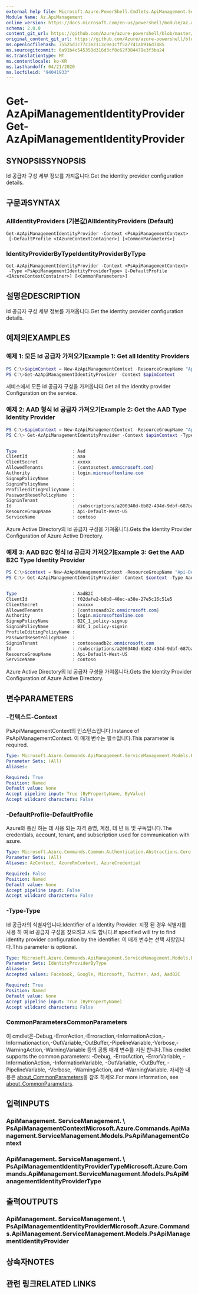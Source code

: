 ```yaml
---
external help file: Microsoft.Azure.PowerShell.Cmdlets.ApiManagement.ServiceManagement.dll-Help.xml
Module Name: Az.ApiManagement
online version: https://docs.microsoft.com/en-us/powershell/module/az.apimanagement/get-azapimanagementidentityprovider
schema: 2.0.0
content_git_url: https://github.com/Azure/azure-powershell/blob/master/src/ApiManagement/ApiManagement/help/Get-AzApiManagementIdentityProvider.md
original_content_git_url: https://github.com/Azure/azure-powershell/blob/master/src/ApiManagement/ApiManagement/help/Get-AzApiManagementIdentityProvider.md
ms.openlocfilehash: 75525d3c77c3e2113c0e3cff5a7741ab916d7485
ms.sourcegitcommit: 6a91b4c545350d316d3cf8c62f384478e3f3ba24
ms.translationtype: MT
ms.contentlocale: ko-KR
ms.lasthandoff: 04/21/2020
ms.locfileid: "94041933"
---
```

# <span data-ttu-id="f1c5a-101">Get-AzApiManagementIdentityProvider</span><span class="sxs-lookup"><span data-stu-id="f1c5a-101">Get-AzApiManagementIdentityProvider</span></span>

## <span data-ttu-id="f1c5a-102">SYNOPSIS</span><span class="sxs-lookup"><span data-stu-id="f1c5a-102">SYNOPSIS</span></span>
<span data-ttu-id="f1c5a-103">Id 공급자 구성 세부 정보를 가져옵니다.</span><span class="sxs-lookup"><span data-stu-id="f1c5a-103">Get the identity provider configuration details.</span></span>

## <span data-ttu-id="f1c5a-104">구문과</span><span class="sxs-lookup"><span data-stu-id="f1c5a-104">SYNTAX</span></span>

### <span data-ttu-id="f1c5a-105">AllIdentityProviders (기본값)</span><span class="sxs-lookup"><span data-stu-id="f1c5a-105">AllIdentityProviders (Default)</span></span>
```
Get-AzApiManagementIdentityProvider -Context <PsApiManagementContext>
 [-DefaultProfile <IAzureContextContainer>] [<CommonParameters>]
```

### <span data-ttu-id="f1c5a-106">IdentityProviderByType</span><span class="sxs-lookup"><span data-stu-id="f1c5a-106">IdentityProviderByType</span></span>
```
Get-AzApiManagementIdentityProvider -Context <PsApiManagementContext>
 -Type <PsApiManagementIdentityProviderType> [-DefaultProfile <IAzureContextContainer>] [<CommonParameters>]
```

## <span data-ttu-id="f1c5a-107">설명은</span><span class="sxs-lookup"><span data-stu-id="f1c5a-107">DESCRIPTION</span></span>
<span data-ttu-id="f1c5a-108">Id 공급자 구성 세부 정보를 가져옵니다.</span><span class="sxs-lookup"><span data-stu-id="f1c5a-108">Get the identity provider configuration details.</span></span>

## <span data-ttu-id="f1c5a-109">예제의</span><span class="sxs-lookup"><span data-stu-id="f1c5a-109">EXAMPLES</span></span>

### <span data-ttu-id="f1c5a-110">예제 1: 모든 Id 공급자 가져오기</span><span class="sxs-lookup"><span data-stu-id="f1c5a-110">Example 1: Get all Identity Providers</span></span>

```powershell
PS C:\>$apimContext = New-AzApiManagementContext -ResourceGroupName "Api-Default-WestUS" -ServiceName "contoso"
PS C:\>Get-AzApiManagementIdentityProvider -Context $apimContext
```

<span data-ttu-id="f1c5a-111">서비스에서 모든 id 공급자 구성을 가져옵니다.</span><span class="sxs-lookup"><span data-stu-id="f1c5a-111">Get all the identity provider Configuration on the service.</span></span>

### <span data-ttu-id="f1c5a-112">예제 2: AAD 형식 Id 공급자 가져오기</span><span class="sxs-lookup"><span data-stu-id="f1c5a-112">Example 2: Get the AAD Type Identity Provider</span></span>
```powershell
PS C:\>$apimContext = New-AzApiManagementContext -ResourceGroupName "Api-Default-WestUS" -ServiceName "contoso"
PS C:\> Get-AzApiManagementIdentityProvider -Context $apimContext -Type Aad


Type                     : Aad
ClientId                 : aaa
ClientSecret             : xxxxx
AllowedTenants           : {contosotest.onmicrosoft.com}
Authority                : login.microsoftonline.com
SignupPolicyName         :
SigninPolicyName         :
ProfileEditingPolicyName :
PasswordResetPolicyName  :
SigninTenant             :
Id                       : /subscriptions/a200340d-6b82-494d-9dbf-687ba6e33f9e/resourceGroups/Api-Default-West-US/providers/Microsoft.ApiManagement/service/contoso/identityProviders/Aad
ResourceGroupName        : Api-Default-West-US
ServiceName              : contoso
```

<span data-ttu-id="f1c5a-113">Azure Active Directory의 Id 공급자 구성을 가져옵니다.</span><span class="sxs-lookup"><span data-stu-id="f1c5a-113">Gets the Identity Provider Configuration of Azure Active Directory.</span></span>

### <span data-ttu-id="f1c5a-114">예제 3: AAD B2C 형식 Id 공급자 가져오기</span><span class="sxs-lookup"><span data-stu-id="f1c5a-114">Example 3: Get the AAD B2C Type Identity Provider</span></span>
```powershell
PS C:\>$context = New-AzApiManagementContext -ResourceGroupName "Api-Default-WestUS" -ServiceName "contoso"
PS C:\> Get-AzApiManagementIdentityProvider -Context $context -Type AadB2C


Type                     : AadB2C
ClientId                 : f02dafe2-b8b8-48ec-a38e-27e5c16c51e5
ClientSecret             : xxxxxx
AllowedTenants           : {contosoaadb2c.onmicrosoft.com}
Authority                : login.microsoftonline.com
SignupPolicyName         : B2C_1_policy-signup
SigninPolicyName         : B2C_1_policy-signin
ProfileEditingPolicyName :
PasswordResetPolicyName  :
SigninTenant             : contosoaadb2c.onmicrosoft.com
Id                       : /subscriptions/a200340d-6b82-494d-9dbf-687ba6e33f9e/resourceGroups/Api-Default-West-US/providers/Microsoft.ApiManagement/service/contoso/identityProviders/AadB2C
ResourceGroupName        : Api-Default-West-US
ServiceName              : contoso
```

<span data-ttu-id="f1c5a-115">Azure Active Directory의 Id 공급자 구성을 가져옵니다.</span><span class="sxs-lookup"><span data-stu-id="f1c5a-115">Gets the Identity Provider Configuration of Azure Active Directory.</span></span>

## <span data-ttu-id="f1c5a-116">변수</span><span class="sxs-lookup"><span data-stu-id="f1c5a-116">PARAMETERS</span></span>

### <span data-ttu-id="f1c5a-117">-컨텍스트</span><span class="sxs-lookup"><span data-stu-id="f1c5a-117">-Context</span></span>
<span data-ttu-id="f1c5a-118">PsApiManagementContext의 인스턴스입니다.</span><span class="sxs-lookup"><span data-stu-id="f1c5a-118">Instance of PsApiManagementContext.</span></span>
<span data-ttu-id="f1c5a-119">이 매개 변수는 필수입니다.</span><span class="sxs-lookup"><span data-stu-id="f1c5a-119">This parameter is required.</span></span>

```yaml
Type: Microsoft.Azure.Commands.ApiManagement.ServiceManagement.Models.PsApiManagementContext
Parameter Sets: (All)
Aliases:

Required: True
Position: Named
Default value: None
Accept pipeline input: True (ByPropertyName, ByValue)
Accept wildcard characters: False
```

### <span data-ttu-id="f1c5a-120">-DefaultProfile</span><span class="sxs-lookup"><span data-stu-id="f1c5a-120">-DefaultProfile</span></span>
<span data-ttu-id="f1c5a-121">Azure와 통신 하는 데 사용 되는 자격 증명, 계정, 테 넌 트 및 구독입니다.</span><span class="sxs-lookup"><span data-stu-id="f1c5a-121">The credentials, account, tenant, and subscription used for communication with azure.</span></span>

```yaml
Type: Microsoft.Azure.Commands.Common.Authentication.Abstractions.Core.IAzureContextContainer
Parameter Sets: (All)
Aliases: AzContext, AzureRmContext, AzureCredential

Required: False
Position: Named
Default value: None
Accept pipeline input: False
Accept wildcard characters: False
```

### <span data-ttu-id="f1c5a-122">-Type</span><span class="sxs-lookup"><span data-stu-id="f1c5a-122">-Type</span></span>
<span data-ttu-id="f1c5a-123">Id 공급자의 식별자입니다.</span><span class="sxs-lookup"><span data-stu-id="f1c5a-123">Identifier of a Identity Provider.</span></span>
<span data-ttu-id="f1c5a-124">지정 된 경우 식별자를 사용 하 여 id 공급자 구성을 찾으려고 시도 합니다.</span><span class="sxs-lookup"><span data-stu-id="f1c5a-124">If specified will try to find identity provider configuration by the identifier.</span></span>
<span data-ttu-id="f1c5a-125">이 매개 변수는 선택 사항입니다.</span><span class="sxs-lookup"><span data-stu-id="f1c5a-125">This parameter is optional.</span></span>

```yaml
Type: Microsoft.Azure.Commands.ApiManagement.ServiceManagement.Models.PsApiManagementIdentityProviderType
Parameter Sets: IdentityProviderByType
Aliases:
Accepted values: Facebook, Google, Microsoft, Twitter, Aad, AadB2C

Required: True
Position: Named
Default value: None
Accept pipeline input: True (ByPropertyName)
Accept wildcard characters: False
```

### <span data-ttu-id="f1c5a-126">CommonParameters</span><span class="sxs-lookup"><span data-stu-id="f1c5a-126">CommonParameters</span></span>
<span data-ttu-id="f1c5a-127">이 cmdlet은-Debug,-ErrorAction,-Erroraction,-InformationAction,-Informationaction,-OutVariable,-OutBuffer,-PipelineVariable,-Verbose,-WarningAction,-WarningVariable 등의 공통 매개 변수를 지원 합니다.</span><span class="sxs-lookup"><span data-stu-id="f1c5a-127">This cmdlet supports the common parameters: -Debug, -ErrorAction, -ErrorVariable, -InformationAction, -InformationVariable, -OutVariable, -OutBuffer, -PipelineVariable, -Verbose, -WarningAction, and -WarningVariable.</span></span> <span data-ttu-id="f1c5a-128">자세한 내용은 [about_CommonParameters](http://go.microsoft.com/fwlink/?LinkID=113216)을 참조 하세요.</span><span class="sxs-lookup"><span data-stu-id="f1c5a-128">For more information, see [about_CommonParameters](http://go.microsoft.com/fwlink/?LinkID=113216).</span></span>

## <span data-ttu-id="f1c5a-129">입력</span><span class="sxs-lookup"><span data-stu-id="f1c5a-129">INPUTS</span></span>

### <span data-ttu-id="f1c5a-130">ApiManagement. ServiceManagement. \ PsApiManagementContext</span><span class="sxs-lookup"><span data-stu-id="f1c5a-130">Microsoft.Azure.Commands.ApiManagement.ServiceManagement.Models.PsApiManagementContext</span></span>

### <span data-ttu-id="f1c5a-131">ApiManagement. ServiceManagement. \ PsApiManagementIdentityProviderType</span><span class="sxs-lookup"><span data-stu-id="f1c5a-131">Microsoft.Azure.Commands.ApiManagement.ServiceManagement.Models.PsApiManagementIdentityProviderType</span></span>

## <span data-ttu-id="f1c5a-132">출력</span><span class="sxs-lookup"><span data-stu-id="f1c5a-132">OUTPUTS</span></span>

### <span data-ttu-id="f1c5a-133">ApiManagement. ServiceManagement. \ PsApiManagementIdentityProvider</span><span class="sxs-lookup"><span data-stu-id="f1c5a-133">Microsoft.Azure.Commands.ApiManagement.ServiceManagement.Models.PsApiManagementIdentityProvider</span></span>

## <span data-ttu-id="f1c5a-134">상속자</span><span class="sxs-lookup"><span data-stu-id="f1c5a-134">NOTES</span></span>

## <span data-ttu-id="f1c5a-135">관련 링크</span><span class="sxs-lookup"><span data-stu-id="f1c5a-135">RELATED LINKS</span></span>
